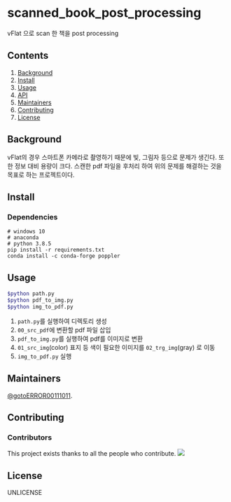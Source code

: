<!--
- Title
- Banner
- Badges
- Short Description
- Long Description
- Table of Contents
- Security
- Background
- Install
- Usage
- Extra Sections
- API
- Maintainers
- Thanks
- Contributing
- License
-->

<!--Title-->

# scanned_book_post_processing

<!-- Banner-->
<!--
<div align="center">
  <img src="images/banner.png">
</div>
-->

<!-- Badges-->
<!--
[![Python](https://img.shields.io/pypi/pyversions/tensorflow.svg?style=plastic)](https://badge.fury.io/py/tensorflow)
-->

<!-- Short or Long Description-->

vFlat 으로 scan 한 책을 post processing

<!-- Table of Contents-->

## Contents

1. [Background](##Background)
1. [Install](##Install)
1. [Usage](##Usage)
1. [API](##API)
1. [Maintainers](##Maintainers)
1. [Contributing](##Contributing)
1. [License](##License)

<!-- Security-->

<!-- Background-->

## Background

vFlat의 경우 스마트폰 카메라로 촬영하기 때문에 빛, 그림자 등으로 문제가 생긴다. 또한 정보 대비 용량이 크다. 스캔한 pdf 파일을 후처리 하여 위의 문제를 해결하는 것을 목표로 하는 프로젝트이다.

<!-- Install-->

## Install

### Dependencies

```
# windows 10
# anaconda
# python 3.8.5
pip install -r requirements.txt
conda install -c conda-forge poppler
```

<!-- Usage-->

## Usage

```sh
$python path.py
$python pdf_to_img.py
$python img_to_pdf.py
```

1. `path.py`를 실행하여 디렉토리 생성
1. `00_src_pdf`에 변환할 pdf 파일 삽입
1. `pdf_to_img.py`를 실행하여 pdf를 이미지로 변환
1. `01_src_img`(color) 표지 등 색이 필요한 이미지를 `02_trg_img`(gray) 로 이동
1. `img_to_pdf.py` 실행

<!-- Extra Sections-->

<!-- API-->

<!-- Maintainers-->

## Maintainers

[@gotoERROR00111011](https://github.com/gotoERROR00111011).

<!-- Thanks-->

<!-- Contributing-->

## Contributing

### Contributors

This project exists thanks to all the people who contribute.
<a href="https://github.com/gotoERROR00111011/scanned_book_post_processing/graphs/contributors"><img src="https://avatars.githubusercontent.com/u/20670685?s=60&v=4" /></a>

<!-- License-->

## License

UNLICENSE
